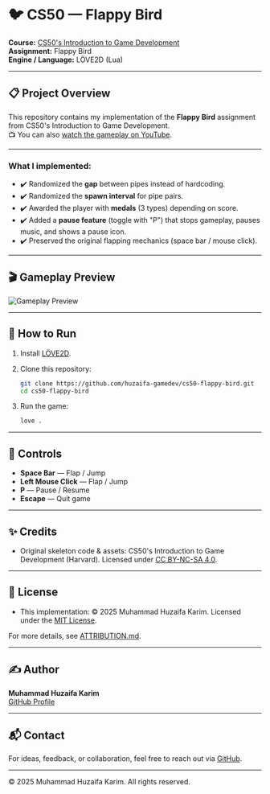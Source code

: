 # 🐦 CS50 — Flappy Bird

**Course:** [CS50's Introduction to Game Development](https://cs50.harvard.edu/games/)  
**Assignment:** Flappy Bird  
**Engine / Language:** LÖVE2D (Lua)  

---

## 📋 Project Overview

This repository contains my implementation of the **Flappy Bird** assignment from CS50's Introduction to Game Development.  
📺 You can also [watch the gameplay on YouTube](https://youtu.be/pcWGJrJZY4s?si=Tg-HKvmC7nclxmo9).

---

### What I implemented:

- ✔️ Randomized the **gap** between pipes instead of hardcoding.  
- ✔️ Randomized the **spawn interval** for pipe pairs.  
- ✔️ Awarded the player with **medals** (3 types) depending on score.  
- ✔️ Added a **pause feature** (toggle with "P") that stops gameplay, pauses music, and shows a pause icon.  
- ✔️ Preserved the original flapping mechanics (space bar / mouse click).  

---

## 🎬 Gameplay Preview

![Gameplay Preview](docs/gameplay.gif)

---

## 🚀 How to Run

1. Install [LÖVE2D](https://love2d.org/).

2. Clone this repository:

   ```bash
   git clone https://github.com/huzaifa-gamedev/cs50-flappy-bird.git
   cd cs50-flappy-bird
   ```

3. Run the game:

   ```bash
   love .
   ```

---

## 🎯 Controls

- **Space Bar** — Flap / Jump  
- **Left Mouse Click** — Flap / Jump  
- **P** — Pause / Resume  
- **Escape** — Quit game  

---

## ✨ Credits

- Original skeleton code & assets: CS50's Introduction to Game Development (Harvard). Licensed under [CC BY-NC-SA 4.0](https://creativecommons.org/licenses/by-nc-sa/4.0/).  

---

## 📄 License

- This implementation: © 2025 Muhammad Huzaifa Karim. Licensed under the [MIT License](LICENSE).  

For more details, see [ATTRIBUTION.md](ATTRIBUTION.md).  

---

## ✍️ Author

**Muhammad Huzaifa Karim**  
[GitHub Profile](https://github.com/huzaifakarim1)  

---

## 📬 Contact

For ideas, feedback, or collaboration, feel free to reach out via [GitHub](https://github.com/huzaifakarim1).  

---

© 2025 Muhammad Huzaifa Karim. All rights reserved.
